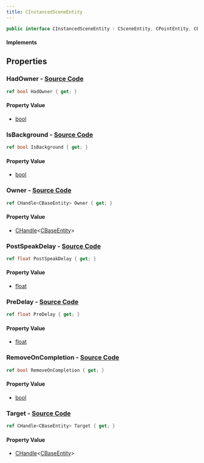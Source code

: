 ```yaml
---
title: CInstancedSceneEntity
---
```


```csharp
public interface CInstancedSceneEntity : CSceneEntity, CPointEntity, CBaseEntity, CEntityInstance, ISchemaClass<CEntityInstance>, ISchemaClass<CBaseEntity>, ISchemaClass<CPointEntity>, ISchemaClass<CSceneEntity>, ISchemaClass<CInstancedSceneEntity>, ISchemaField, ISchemaClass, INativeHandle
```

#### Implements

## Properties

### **HadOwner** - [Source Code](https://github.com/swiftly-solution/swiftlys2/blob/main/managed/src/SwiftlyS2.Generated/Schemas/Interfaces/CInstancedSceneEntity.cs#L18)

```csharp
ref bool HadOwner { get; }
```

#### Property Value

- [bool](https://learn.microsoft.com/dotnet/api/system.boolean)

### **IsBackground** - [Source Code](https://github.com/swiftly-solution/swiftlys2/blob/main/managed/src/SwiftlyS2.Generated/Schemas/Interfaces/CInstancedSceneEntity.cs#L24)

```csharp
ref bool IsBackground { get; }
```

#### Property Value

- [bool](https://learn.microsoft.com/dotnet/api/system.boolean)

### **Owner** - [Source Code](https://github.com/swiftly-solution/swiftlys2/blob/main/managed/src/SwiftlyS2.Generated/Schemas/Interfaces/CInstancedSceneEntity.cs#L16)

```csharp
ref CHandle<CBaseEntity> Owner { get; }
```

#### Property Value

- [CHandle](/docs/api/shared/natives/chandle-1)<[CBaseEntity](/docs/api/shared/schemadefinitions/cbaseentity)>

### **PostSpeakDelay** - [Source Code](https://github.com/swiftly-solution/swiftlys2/blob/main/managed/src/SwiftlyS2.Generated/Schemas/Interfaces/CInstancedSceneEntity.cs#L20)

```csharp
ref float PostSpeakDelay { get; }
```

#### Property Value

- [float](https://learn.microsoft.com/dotnet/api/system.single)

### **PreDelay** - [Source Code](https://github.com/swiftly-solution/swiftlys2/blob/main/managed/src/SwiftlyS2.Generated/Schemas/Interfaces/CInstancedSceneEntity.cs#L22)

```csharp
ref float PreDelay { get; }
```

#### Property Value

- [float](https://learn.microsoft.com/dotnet/api/system.single)

### **RemoveOnCompletion** - [Source Code](https://github.com/swiftly-solution/swiftlys2/blob/main/managed/src/SwiftlyS2.Generated/Schemas/Interfaces/CInstancedSceneEntity.cs#L26)

```csharp
ref bool RemoveOnCompletion { get; }
```

#### Property Value

- [bool](https://learn.microsoft.com/dotnet/api/system.boolean)

### **Target** - [Source Code](https://github.com/swiftly-solution/swiftlys2/blob/main/managed/src/SwiftlyS2.Generated/Schemas/Interfaces/CInstancedSceneEntity.cs#L28)

```csharp
ref CHandle<CBaseEntity> Target { get; }
```

#### Property Value

- [CHandle](/docs/api/shared/natives/chandle-1)<[CBaseEntity](/docs/api/shared/schemadefinitions/cbaseentity)>

